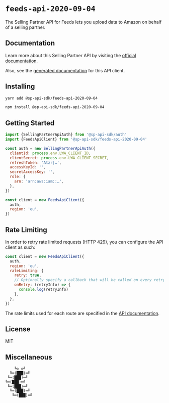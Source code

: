 # `feeds-api-2020-09-04`

The Selling Partner API for Feeds lets you upload data to Amazon on behalf of a selling partner.

## Documentation

Learn more about this Selling Partner API by visiting the [official documentation](https://github.com/amzn/selling-partner-api-docs/tree/main/references/feeds-api/feeds_2020-09-04.md).

Also, see the [generated documentation](https://bizon.github.io/selling-partner-api-sdk/modules/_sp_api_sdk_feeds_api_2020_09_04.html) for this API client.

## Installing

```sh
yarn add @sp-api-sdk/feeds-api-2020-09-04
```

```sh
npm install @sp-api-sdk/feeds-api-2020-09-04
```

## Getting Started

```javascript
import {SellingPartnerApiAuth} from '@sp-api-sdk/auth'
import {FeedsApiClient} from '@sp-api-sdk/feeds-api-2020-09-04'

const auth = new SellingPartnerApiAuth({
  clientId: process.env.LWA_CLIENT_ID,
  clientSecret: process.env.LWA_CLIENT_SECRET,
  refreshToken: 'Atzr|…',
  accessKeyId: '',
  secretAccessKey: '',
  role: {
    arn: 'arn:aws:iam::…',
  },
})

const client = new FeedsApiClient({
  auth,
  region: 'eu',
})
```

## Rate Limiting

In order to retry rate limited requests (HTTP 429), you can configure the API client as such:

```javascript
const client = new FeedsApiClient({
  auth,
  region: 'eu',
  rateLimiting: {
    retry: true,
    // Optionally specify a callback that will be called on every retry.
    onRetry: (retryInfo) => {
      console.log(retryInfo)
    },
  },
})
```

The rate limits used for each route are specified in the [API documentation]((https://github.com/amzn/selling-partner-api-docs/tree/main/references/feeds-api/feeds_2020-09-04.md)).

## License

MIT

## Miscellaneous

```
    ╚⊙ ⊙╝
  ╚═(███)═╝
 ╚═(███)═╝
╚═(███)═╝
 ╚═(███)═╝
  ╚═(███)═╝
   ╚═(███)═╝
```
